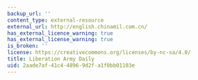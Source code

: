 ```yaml
---
backup_url: ''
content_type: external-resource
external_url: http://english.chinamil.com.cn/
has_external_licence_warning: true
has_external_license_warning: true
is_broken: ''
license: https://creativecommons.org/licenses/by-nc-sa/4.0/
title: Liberation Army Daily
uid: 2aade7af-41c4-4896-9d2f-a1f0bb01103e
---
```

